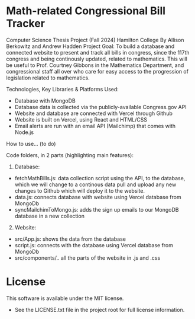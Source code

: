 # Math-related Congressional Bill Tracker
Computer Science Thesis Project (Fall 2024) Hamilton College
By Allison Berkowitz and Andrew Hadden
Project Goal: To build a database and connected website to present and track all bills in congress, since the 117th congress and being continously updated, related to mathematics. This will be useful to Prof. Courtney Gibbons in the Mathematics Department, and congressional staff all over who care for easy access to the progression of legislation related to mathematics.

Technologies, Key Libraries & Platforms Used:
- Database with MongoDB
- Database data is collected via the publicly-available Congress.gov API
- Website and database are connected with Vercel through Github
- Website is built on Vercel, using React and HTML/CSS
- Email alerts are run with an email API (Mailchimp) that comes with Node.js

How to use... (to do)

Code folders, in 2 parts (highlighting main features):
1. Database:
  * fetchMathBills.js: data collection script using the API, to the database, which we will change to a continous data pull and upload any new changes to Github which will deploy it to the website.
  * data.js: connects database with website using Vercel database from MongoDb
  * syncMailchimToMongo.js: adds the sign up emails to our MongoDB database in a new collection

2. Website:
  * src/App.js: shows the data from the database
  * script.js: connects with the database using Vercel database from MongoDb
  * src/components/.. all the parts of the website in .js and .css

# License
This software is available under the MIT license.
* See the LICENSE.txt file in the project root for full license information.
